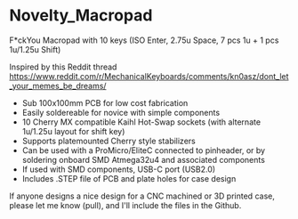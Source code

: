# Novelty_Macropad
 F*ckYou Macropad with 10 keys (ISO Enter, 2.75u Space, 7 pcs 1u + 1 pcs 1u/1.25u Shift)
 
 Inspired by this Reddit thread https://www.reddit.com/r/MechanicalKeyboards/comments/kn0asz/dont_let_your_memes_be_dreams/
 
 * Sub 100x100mm PCB for low cost fabrication
 * Easily soldereable for novice with simple components
 * 10 Cherry MX compatible Kaihl Hot-Swap sockets (with alternate 1u/1.25u layout for shift key)
 * Supports platemounted Cherry style stabilizers
 * Can be used with a ProMicro/EliteC connected to pinheader, or by soldering onboard SMD Atmega32u4 and associated components
 * If used with SMD components, USB-C port (USB2.0)
 * Includes .STEP file of PCB and plate holes for case design
 
 If anyone designs a nice design for a CNC machined or 3D printed case, please let me know (pull), and I'll include the files in the Github.
